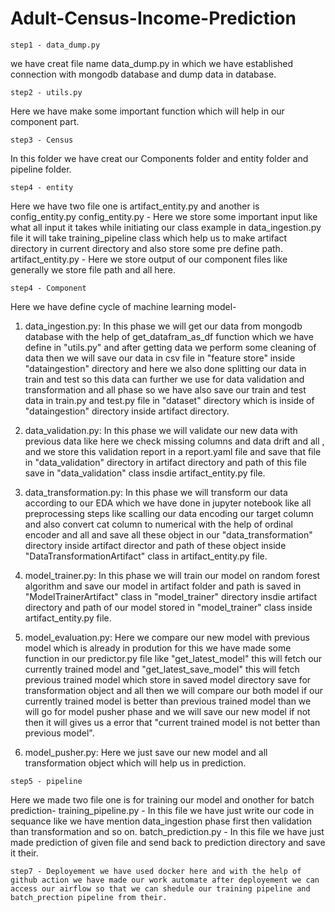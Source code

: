 # Adult-Census-Income-Prediction
```
step1 - data_dump.py
```
we have creat file name data_dump.py in which we have established connection with mongodb database and dump data in database.

```
step2 - utils.py
```
Here we have make some important function which will help in our component part.

```
step3 - Census 
```
In this folder we have creat our Components folder and entity folder and pipeline folder.

```
step4 - entity
```
Here we have two file one is artifact_entity.py and another is config_entity.py
config_entity.py - Here we store some important input like what all input it takes while initiating our class example in data_ingestion.py file it will take training_pipeline class which help us to make artifact directory in current directory and also store some pre define path.
artifact_entity.py - Here we store output of our component files like generally we store file path and all here.

```
step4 - Component
```

Here we have define cycle of machine learning model-
1. data_ingestion.py: In this phase we will get our data from mongodb database with the help of get_datafram_as_df function which we have define in "utils.py" and after getting data we perform some cleaning of data then we will save our data in csv file in "feature store" inside "dataingestion" directory and here we also done splitting our data in train and test so this data can further we use for data validation and transformation and all phase so we have also save our train and test data in train.py and test.py file in "dataset" directory which is inside of "dataingestion" directory inside artifact directory. 

2. data_validation.py: In this phase we will validate our new data with previous data like here we check missing columns and data drift and all , and we store this validation report in a report.yaml file and save that file in "data_validation" directory in artifact directory and path of this file save in "data_validation" class insdie artifact_entity.py file.

3. data_transformation.py: In this phase we will transform our data according to our EDA which we have done in jupyter notebook like all preprocessing steps like scalling our data encoding our target column and also convert cat column to numerical with the help of ordinal encoder and all and save all these object in our "data_transformation" directory inside artifact director and path of these object inside "DataTransformationArtifact" class in artifact_entity.py file.

4. model_trainer.py: In this phase we will train our model on random forest algorithm and save our model in artifact folder and path is saved in "ModelTrainerArtifact" class in "model_trainer" directory insdie artifact directory and path of our model stored in "model_trainer" class inside artifact_entity.py file.

5. model_evaluation.py: Here we compare our new model with previous model which is already in prodution for this we have made some function in our predictor.py file like "get_latest_model" this will fetch our currently trained model and "get_latest_save_model" this will fetch previous trained model which store in saved model directory save for transformation object and all then we will compare our both model if our currently trained model is better than previous trained model than we will go for model pusher phase and we will save our new model if not then it will gives us a error that "current trained model is not better than previous model".

6. model_pusher.py: Here we just save our new model and all transformation object which will help us in prediction.


```
step5 - pipeline
```
Here we made two file one is for training our model and onother for batch prediction-
training_pipeline.py - In this file we have just write our code in sequance like we have mention data_ingestion phase first then validation than transformation and so on.
batch_prediction.py - In this file we have just made prediction of given file and send back to prediction directory and save it their.

```
step7 - Deployement we have used docker here and with the help of github action we have made our work automate after deployement we can access our airflow so that we can shedule our training pipeline and batch_prection pipeline from their.
```
